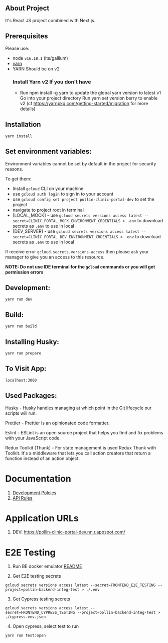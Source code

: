 ## About Project

It's React JS project combined with Next.js.

## Prerequisites

Please use:

- node `v16.18.1` (lts/gallium)
- [yarn](https://classic.yarnpkg.com/en/docs/install)
- YARN Should be on v2
  ### Install Yarn v2 If you don't have
  - Run npm install -g yarn to update the global yarn version to latest v1
    Go into your project directory
    Run yarn set version berry to enable v2 (cf https://yarnpkg.com/getting-started/migration for more details)

## Installation

```
yarn install
```

## Set environment variables:

Environment variables cannot be set by default in the project for security reasons.

To get them:

- Install `gcloud` CLI on your machine
- use `gcloud auth login` to sign in to your account
- use `gcloud config set project pollin-clinic-portal-dev` to set the project
- navigate to project root in terminal
- [LOCAL_MOCK] - use `gcloud secrets versions access latest --secret=CLINIC_PORTAL_MOCK_ENVIRONMENT_CRDENTIALS > .env` to download secrets as `.env` to use in local
- [DEV_SERVER] - use `gcloud secrets versions access latest --secret=CLINIC_PORTAL_DEV_ENVIRONMENT_CRDENTIALS > .env` to download secrets as `.env` to use in local

If receive error `gcloud.secrets.versions.access` then please ask your manager to give you an access to this resource.

**NOTE: Do not use IDE terminal for the `gcloud` commands or you will get permission errors**

## Development:

```
yarn run dev
```

## Build:

```
yarn run build
```

## Installing Husky:

```
yarn run prepare
```

## To Visit App:

```
localhost:3000
```

## Used Packages:

Husky - Husky handles managing at which point in the Git lifecycle our scripts will run.

Prettier - Prettier is an opinionated code formatter.

Eslint - ESLint is an open source project that helps you find and fix problems with your JavaScript code.

Redux Toolkit (Thunk) - For state management is used Redux Thunk with Toolkit. It's a middleware that lets you call action creators that return a function instead of an action object.

# Documentation

1. [Development Polcies](https://docs.google.com/document/d/1Iez6mYaCN5FO3Ehfb8MgCPe1MiSL_LRpLI5lj_3VFDg/edit#heading=h.e77667m46viu)
1. [API Rules](https://github.com/OPN-Technologies/pollin-tech-docs/blob/master/APIRequirements/GeneralAPIRules.md)

# Application URLs

1. DEV: https://pollin-clinic-portal-dev.nn.r.appspot.com/

# E2E Testing

1. Run BE docker emulator [README](https://github.com/OPN-Technologies/pollin-data-seeds/blob/master/README.md)

2. Get E2E testing secrets

```
gcloud secrets versions access latest --secret=FRONTEND_E2E_TESTING --project=pollin-backend-integ-test > ./.env
```

3.  Get Cypress testing secrets

```
gcloud secrets versions access latest --secret=FRONTEND_CYPRESS_TESTING --project=pollin-backend-integ-test > ./cypress.env.json
```

4. Open cypress, select test to run

```
yarn run test:open
```

